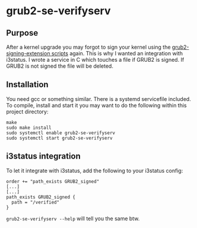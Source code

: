# grub2-se-verifyserv


## Purpose
After a kernel upgrade you may forgot to sign your kernel using the [grub2-signing-extension scripts](https://github.com/Bandie/grub2-signing-extension) again. 
This is why I wanted an integration with i3status. I wrote a service in C which touches a file if GRUB2 is signed. If GRUB2 is not signed the file will be deleted.


## Installation
You need gcc or something similar. There is a systemd servicefile included. 
To compile, install and start it you may want to do the following within this project directory:

```
make
sudo make install
sudo systemctl enable grub2-se-verifyserv
sudo systemctl start grub2-se-verifyserv
```


## i3status integration
To let it integrate with i3status, add the following to your i3status config:

```
order += "path_exists GRUB2_signed"
[...]
[...]
path_exists GRUB2_signed {
  path = "/verified"
}
```

`grub2-se-verifyserv --help` will tell you the same btw.


